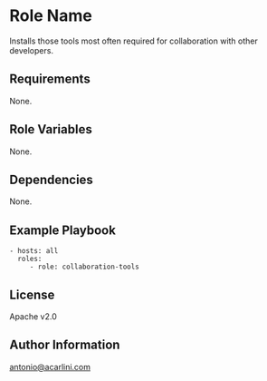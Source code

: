 Role Name
=========

Installs those tools most often required for collaboration with other developers.

Requirements
------------

None.

Role Variables
--------------

None.

Dependencies
------------

None.

Example Playbook
----------------

    - hosts: all
      roles:
         - role: collaboration-tools

License
-------

Apache v2.0

Author Information
------------------

antonio@acarlini.com
